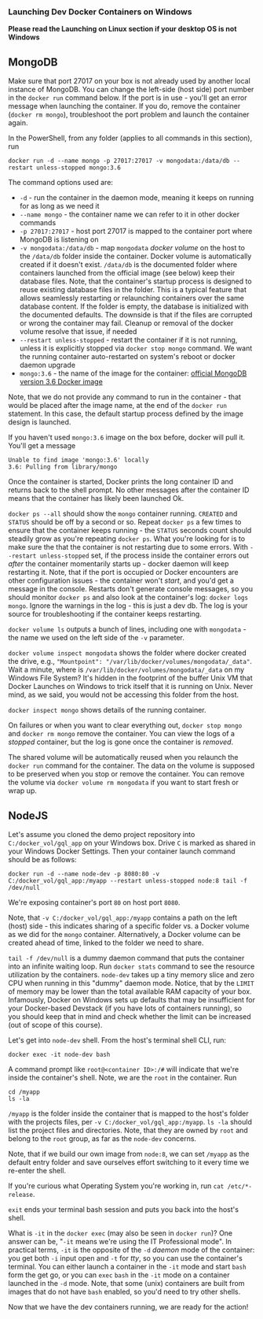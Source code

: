 ### Launching Dev Docker Containers on Windows

**Please read the Launching on Linux section if your desktop OS is not Windows**

## MongoDB

Make sure that port 27017 on your box is not already used by another local instance of MongoDB. You can change the left-side (host side) port number in the `docker run` command below. If the port is in use - you'll get an error message when launching the container. If you do, remove the container (`docker rm mongo`), troubleshoot the port problem and launch the container again.

In the PowerShell, from any folder (applies to all commands in this section), run
```
docker run -d --name mongo -p 27017:27017 -v mongodata:/data/db --restart unless-stopped mongo:3.6
```

The command options used are:

- `-d` - run the container in the daemon mode, meaning it keeps on running for as long as we need it
- `--name mongo` - the container name we can refer to it in other docker commands
- `-p 27017:27017` - host port 27017 is mapped to the container port where MongoDB is listening on
- `-v mongodata:/data/db` - map `mongodata` *docker volume* on the host to the `/data/db` folder inside the container. Docker volume is automatically created if it doesn't exist. `/data/db` is the documented folder where containers launched from the official image (see below) keep their database files. Note, that the container's startup process is designed to reuse existing database files in the folder. This is a typical feature that allows seamlessly restarting or relaunching containers over the same database content. If the folder is empty, the database is initialized with the documented defaults. The downside is that if the files are corrupted or wrong the container may fail. Cleanup or removal of the docker volume resolve that issue, if needed
- `--restart unless-stopped` - restart the container if it is not running, unless it is explicitly stopped via `docker stop mongo` command. We want the running container auto-restarted on system's reboot or docker daemon upgrade
- `mongo:3.6` - the name of the image for the container: [official MongoDB version 3.6 Docker image](https://hub.docker.com/r/library/mongo/tags/3.6/)

Note, that we do not provide any command to run in the container - that would be placed after the image name, at the end of the `docker run` statement. In this case, the default startup process defined by the image design is launched. 

If you haven't used `mongo:3.6` image on the box before, docker will pull it. You'll get a message
```
Unable to find image 'mongo:3.6' locally
3.6: Pulling from library/mongo
```

Once the container is started, Docker prints the long container ID and returns back to the shell prompt. No other messages after the container ID means that the container has likely been launched Ok.

`docker ps --all` should show the `mongo` container running. `CREATED` and `STATUS` should be off by a second or so. Repeat `docker ps` a few times to ensure that the container keeps running - the `STATUS` seconds count should steadily grow as you're repeating `docker ps`. What you're looking for is to make sure the that the container is not restarting due to some errors. With `--restart unless-stopped` set, if the process inside the container errors out *after* the container momentarily starts up - docker daemon will keep restarting it. Note, that if the port is occupied or Docker encounters are other configuration issues - the container won't *start*, and you'd get a message in the console. Restarts don't generate console messages, so you should monitor `docker ps` and also look at the container's log: `docker logs mongo`. Ignore the warnings in the log - this is just a dev db. The log is your source for troubleshooting if the container keeps restarting.

`docker volume ls` outputs a bunch of lines, including one with `mongodata` - the name we used on the left side of the `-v` parameter.

`docker volume inspect mongodata` shows the folder where docker created the drive, e.g., `"Mountpoint": "/var/lib/docker/volumes/mongodata/_data"`. Wait a minute, where is `/var/lib/docker/volumes/mongodata/_data` on my Windows File System? It's hidden in the footprint of the buffer Unix VM that Docker Launches on Windows to trick itself that it is running on Unix. Never mind, as we said, you would not be accessing this folder from the host.

`docker inspect mongo` shows details of the running container.

On failures or when you want to clear everything out, `docker stop mongo` and `docker rm mongo` remove the container. You can view the logs of a *stopped* container, but the log is gone once the container is *removed*.

The shared volume will be automatically reused when you relaunch the `docker run` command for the container. The data on the volume is supposed to be preserved when you stop or remove the container. You can remove the volume via `docker volume rm mongodata` if you want to start fresh or wrap up.

## NodeJS

Let's assume you cloned the demo project repository into `C:/docker_vol/gql_app` on your Windows box. Drive `C` is marked as shared in your Windows Docker Settings. Then your container launch command should be as follows:

```
docker run -d --name node-dev -p 8080:80 -v C:/docker_vol/gql_app:/myapp --restart unless-stopped node:8 tail -f /dev/null
```

We're exposing container's port `80` on host port `8080`.

Note, that `-v C:/docker_vol/gql_app:/myapp` contains a path on the left (host) side - this indicates sharing of a specific folder vs. a Docker volume as we did for the `mongo` container. Alternatively, a Docker volume can be created ahead of time, linked to the folder we need to share.

`tail -f /dev/null` is a dummy daemon command that puts the container into an infinite waiting loop. Run `docker stats` command to see the resource utilization by the containers. `node-dev` takes up a tiny memory slice and zero CPU when running in this "dummy" daemon mode. Notice, that by the `LIMIT` of memory may be lower than the total available RAM capacity of your box. Infamously, Docker on Windows sets up defaults that may be insufficient for your Docker-based Devstack (if you have lots of containers running), so you should keep that in mind and check whether the limit can be increased (out of scope of this course).

Let's get into `node-dev` shell. From the host's terminal shell CLI, run:
```
docker exec -it node-dev bash
```

A command prompt like `root@<container ID>:/#` will indicate that we're inside the container's shell. Note, we are the `root` in the container. Run
```
cd /myapp
ls -la
```

`/myapp` is the folder inside the container that is mapped to the host's folder with the projects files, per `-v C:/docker_vol/gql_app:/myapp`. `ls -la` should list the project files and directories. Note, that they are owned by `root` and belong to the `root` group, as far as the `node-dev` concerns.

Note, that if we build our own image from `node:8`, we can set `/myapp` as the default entry folder and save ourselves effort switching to it every time we re-enter the shell. 

If you're curious what Operating System you're working in, run `cat /etc/*-release`.

`exit` ends your terminal bash session and puts you back into the host's shell.

What is `-it` in the `docker exec` (may also be seen in `docker run`)? One answer can be, "`-it` means we're using the IT Professional mode". In practical terms, `-it` is the opposite of the `-d` *daemon* mode of the container: you get both `-i` input open and `-t` for *tty*, so you can use the container's terminal. You can either launch a container in the `-it` mode and start `bash` form the get go, or you can `exec` `bash` in the `-it` mode on a container launched in the `-d` mode. Note, that some (unix) containers are built from images that do not have `bash` enabled, so you'd need to try other shells.

Now that we have the dev containers running, we are ready for the action!


